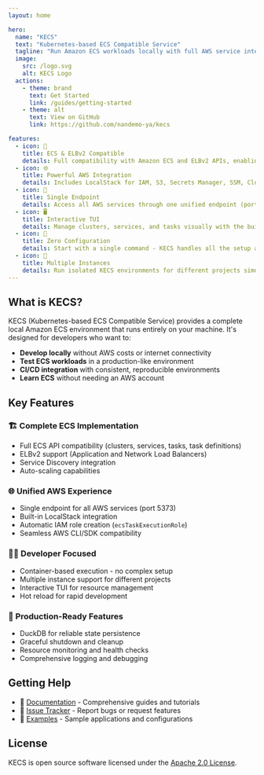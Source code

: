 ```yaml
---
layout: home

hero:
  name: "KECS"
  text: "Kubernetes-based ECS Compatible Service"
  tagline: "Run Amazon ECS workloads locally with full AWS service integration"
  image:
    src: /logo.svg
    alt: KECS Logo
  actions:
    - theme: brand
      text: Get Started
      link: /guides/getting-started
    - theme: alt
      text: View on GitHub
      link: https://github.com/nandemo-ya/kecs

features:
  - icon: 🚀
    title: ECS & ELBv2 Compatible
    details: Full compatibility with Amazon ECS and ELBv2 APIs, enabling seamless local development and testing
  - icon: 🌐
    title: Powerful AWS Integration
    details: Includes LocalStack for IAM, S3, Secrets Manager, SSM, CloudWatch Logs, and more AWS services
  - icon: 🎯
    title: Single Endpoint
    details: Access all AWS services through one unified endpoint (port 5373) - no complex configuration needed
  - icon: 🖥️
    title: Interactive TUI
    details: Manage clusters, services, and tasks visually with the built-in Terminal User Interface
  - icon: 🔧
    title: Zero Configuration
    details: Start with a single command - KECS handles all the setup and configuration automatically
  - icon: 🚢
    title: Multiple Instances
    details: Run isolated KECS environments for different projects simultaneously without conflicts
---
```


## What is KECS?

KECS (Kubernetes-based ECS Compatible Service) provides a complete local Amazon ECS environment that runs entirely on your machine. It's designed for developers who want to:

- **Develop locally** without AWS costs or internet connectivity
- **Test ECS workloads** in a production-like environment
- **CI/CD integration** with consistent, reproducible environments
- **Learn ECS** without needing an AWS account

## Key Features

### 🏗️ Complete ECS Implementation
- Full ECS API compatibility (clusters, services, tasks, task definitions)
- ELBv2 support (Application and Network Load Balancers)
- Service Discovery integration
- Auto-scaling capabilities

### 🌐 Unified AWS Experience
- Single endpoint for all AWS services (port 5373)
- Built-in LocalStack integration
- Automatic IAM role creation (`ecsTaskExecutionRole`)
- Seamless AWS CLI/SDK compatibility

### 👨‍💻 Developer Focused
- Container-based execution - no complex setup
- Multiple instance support for different projects
- Interactive TUI for resource management
- Hot reload for rapid development

### 🔧 Production-Ready Features
- DuckDB for reliable state persistence
- Graceful shutdown and cleanup
- Resource monitoring and health checks
- Comprehensive logging and debugging

## Getting Help

- 📖 [Documentation](/guides/getting-started) - Comprehensive guides and tutorials
- 🐛 [Issue Tracker](https://github.com/nandemo-ya/kecs/issues) - Report bugs or request features
- 📝 [Examples](https://github.com/nandemo-ya/kecs/tree/main/examples) - Sample applications and configurations

## License

KECS is open source software licensed under the [Apache 2.0 License](https://github.com/nandemo-ya/kecs/blob/main/LICENSE).